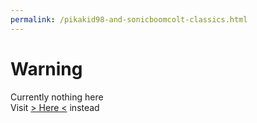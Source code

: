 ```yaml
---
permalink: /pikakid98-and-sonicboomcolt-classics.html
---
```


# Warning
Currently nothing here
\
Visit [> Here <](https://pikakid98.github.io/classic/pikakid98games.wordpress.com/pikakid98andsonicboomcoltclassics/) instead